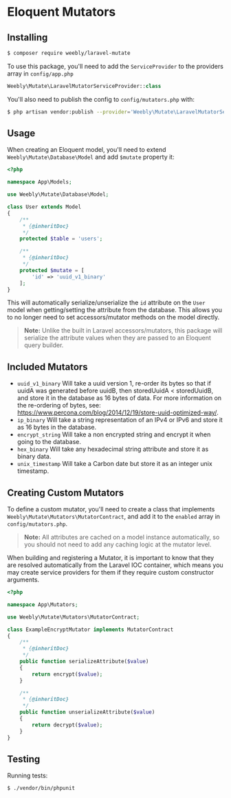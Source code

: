 Eloquent Mutators
=================

Installing
----------

```bash
$ composer require weebly/laravel-mutate
```

To use this package, you'll need to add the `ServiceProvider` to the providers array
in `config/app.php`

```php
Weebly\Mutate\LaravelMutatorServiceProvider::class

```

You'll also need to publish the config to `config/mutators.php` with:

```bash
$ php artisan vendor:publish --provider='Weebly\Mutate\LaravelMutatorServiceProvider'

```

Usage
-----

When creating an Eloquent model, you'll need to extend `Weebly\Mutate\Database\Model`
and add `$mutate` property it:

```php
<?php

namespace App\Models;

use Weebly\Mutate\Database\Model;

class User extends Model
{
    /**
     * {@inheritDoc}
     */
    protected $table = 'users';

    /**
     * {@inheritDoc}
     */
    protected $mutate = [
        'id' => 'uuid_v1_binary'
    ];
}
```

This will automatically serialize/unserialize the `id` attribute on the `User` model when
getting/setting the attribute from the database. This allows you to no longer need to set
accessors/mutator methods on the model directly.

> **Note:**  Unlike the built in Laravel accessors/mutators,
this package will serialize the attribute values when they are passed to an Eloquent query builder.

Included Mutators
-----------------

- `uuid_v1_binary` Will take a uuid version 1, re-order its bytes so that if uuidA was generated before uuidB, then storedUuidA < storedUuidB, and store it in the database as 16 bytes of data. For more information on the re-ordering of bytes, see: https://www.percona.com/blog/2014/12/19/store-uuid-optimized-way/.
- `ip_binary` Will take a string representation of an IPv4 or IPv6 and store it as 16 bytes in the database.
- `encrypt_string` Will take a non encrypted string and encrypt it when going to the database.
- `hex_binary` Will take any hexadecimal string attribute and store it as binary data.
- `unix_timestamp` Will take a Carbon date but store it as an integer unix timestamp.

Creating Custom Mutators
------------------------

To define a custom mutator, you'll need to create a class that implements
`Weebly\Mutate\Mutators\MutatorContract`, and add it to the `enabled` array in `config/mutators.php`.

> **Note:** All attributes are cached on a model instance automatically, so you should not need to add
any caching logic at the mutator level.

When building and registering a Mutator, it is important to know that they
are resolved automatically from the Laravel IOC container, which means you may create
service providers for them if they require custom constructor arguments.

```php
<?php

namespace App\Mutators;

use Weebly\Mutate\Mutators\MutatorContract;

class ExampleEncryptMutator implements MutatorContract
{
    /**
     * {@inheritDoc}
     */
    public function serializeAttribute($value)
    {
        return encrypt($value);
    }

    /**
     * {@inheritDoc}
     */
    public function unserializeAttribute($value)
    {
        return decrypt($value);
    }
}
```

Testing
-------

Running tests:

```bash
$ ./vendor/bin/phpunit
```
